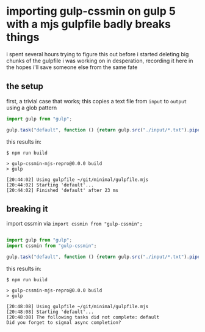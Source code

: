 # importing gulp-cssmin on gulp 5 with a mjs gulpfile badly breaks things

i spent several hours trying to figure this out before i started deleting big chunks of the gulpfile i was working on in desperation, recording it here in the hopes i'll save someone else from the same fate

## the setup

first, a trivial case that works; this copies a text file from `input` to `output` using a glob pattern

```js
import gulp from "gulp";

gulp.task("default", function () {return gulp.src("./input/*.txt").pipe(gulp.dest("./output"))})
```

this results in:

```
$ npm run build

> gulp-cssmin-mjs-repro@0.0.0 build
> gulp

[20:44:02] Using gulpfile ~/git/minimal/gulpfile.mjs
[20:44:02] Starting 'default'...
[20:44:02] Finished 'default' after 23 ms
```


## breaking it

import cssmin via `import cssmin from "gulp-cssmin";`

```js

import gulp from "gulp";
import cssmin from "gulp-cssmin";

gulp.task("default", function () {return gulp.src("./input/*.txt").pipe(gulp.dest("./output"))})
```

this results in:

```
$ npm run build

> gulp-cssmin-mjs-repro@0.0.0 build
> gulp

[20:48:08] Using gulpfile ~/git/minimal/gulpfile.mjs
[20:48:08] Starting 'default'...
[20:48:08] The following tasks did not complete: default
Did you forget to signal async completion?
```
